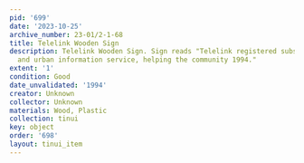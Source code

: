 ```yaml
---
pid: '699'
date: '2023-10-25'
archive_number: 23-01/2-1-68
title: Telelink Wooden Sign
description: Telelink Wooden Sign. Sign reads "Telelink registered subscriber rural
  and urban information service, helping the community 1994."
extent: '1'
condition: Good
date_unvalidated: '1994'
creator: Unknown
collector: Unknown
materials: Wood, Plastic
collection: tinui
key: object
order: '698'
layout: tinui_item
---
```

